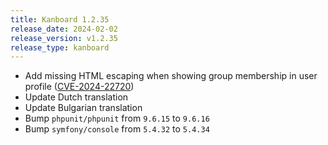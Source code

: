 ```yaml
---
title: Kanboard 1.2.35
release_date: 2024-02-02
release_version: v1.2.35
release_type: kanboard
---
```


* Add missing HTML escaping when showing group membership in user profile ([CVE-2024-22720](https://github.com/kanboard/kanboard/security/advisories/GHSA-8p3h-v7fc-xppj))
* Update Dutch translation
* Update Bulgarian translation
* Bump `phpunit/phpunit` from `9.6.15` to `9.6.16`
* Bump `symfony/console` from `5.4.32` to `5.4.34`